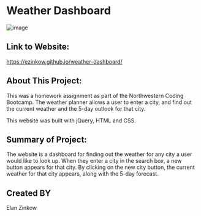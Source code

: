 # Weather Dashboard

![image](https://user-images.githubusercontent.com/71417500/98015797-cd4a6d80-1dc2-11eb-8631-976a64bf52c9.png)

## Link to Website:

https://ezinkow.github.io/weather-dashboard/

## About This Project:

This was a homework assignment as part of the Northwestern Coding Bootcamp. The weather planner allows a user to enter a city, and find out the current weather and the 5-day outlook for that city.

This website was built with jQuery, HTML and CSS.

## Summary of Project:

The website is a dashboard for finding out the weather for any city a user would like to look up. When they enter a city in the search box, a new button appears for that city. By clicking on the new city button, the current weather for that city appears, along with the 5-day forecast.

## Created BY

Elan Zinkow

